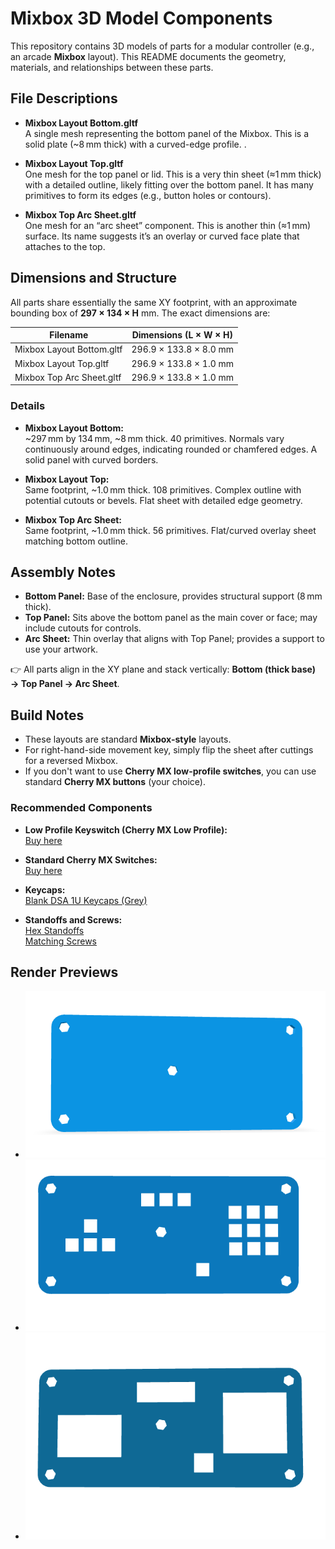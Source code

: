 
# Mixbox 3D Model Components

This repository contains 3D models of parts for a modular controller (e.g., an arcade **Mixbox** layout). This README documents the geometry, materials, and relationships between these parts.

## File Descriptions

- **Mixbox Layout Bottom.gltf**  
  A single mesh  representing the bottom panel of the Mixbox. This is a solid plate (~8 mm thick) with a curved-edge profile. .

- **Mixbox Layout Top.gltf**  
  One mesh  for the top panel or lid. This is a very thin sheet (≈1 mm thick) with a detailed outline, likely fitting over the bottom panel. It has many primitives to form its edges (e.g., button holes or contours).

- **Mixbox Top Arc Sheet.gltf**  
  One mesh  for an “arc sheet” component. This is another thin (≈1 mm) surface. Its name suggests it’s an overlay or curved face plate that attaches to the top.


## Dimensions and Structure

All parts share essentially the same XY footprint, with an approximate bounding box of **297 × 134 × H** mm. The exact dimensions are:

| Filename                   | Dimensions (L × W × H)   |
|----------------------------|-------------------------|
| Mixbox Layout Bottom.gltf   | 296.9 × 133.8 × 8.0 mm  | 
| Mixbox Layout Top.gltf      | 296.9 × 133.8 × 1.0 mm  | 
| Mixbox Top Arc Sheet.gltf   | 296.9 × 133.8 × 1.0 mm  |

### Details

- **Mixbox Layout Bottom:**  
  ~297 mm by 134 mm, ~8 mm thick. 40 primitives. Normals vary continuously around edges, indicating rounded or chamfered edges. A solid panel with curved borders.

- **Mixbox Layout Top:**  
  Same footprint, ~1.0 mm thick. 108 primitives. Complex outline with potential cutouts or bevels. Flat sheet with detailed edge geometry.

- **Mixbox Top Arc Sheet:**  
  Same footprint, ~1.0 mm thick. 56 primitives. Flat/curved overlay sheet matching bottom outline.



## Assembly Notes

- **Bottom Panel:** Base of the enclosure, provides structural support (8 mm thick).
- **Top Panel:** Sits above the bottom panel as the main cover or face; may include cutouts for controls.
- **Arc Sheet:** Thin overlay that aligns with Top Panel; provides a support to use your artwork.

👉 All parts align in the XY plane and stack vertically: **Bottom (thick base) → Top Panel → Arc Sheet**.

## Build Notes

- These layouts are standard **Mixbox-style** layouts.
- For right-hand-side movement key, simply flip the sheet after cuttings for a reversed Mixbox.
- If you don't want to use **Cherry MX low-profile switches**, you can use standard **Cherry MX buttons** (your choice).

### Recommended Components

- **Low Profile Keyswitch (Cherry MX Low Profile):**  
  [Buy here](https://meckeys.com/shop/accessories/keyboard-accessories/key-switches/cherry-low-profile-mechanical-switch/?attribute_pa_cherry-mx=red)

- **Standard Cherry MX Switches:**  
  [Buy here](https://meckeys.com/shop/accessories/keyboard-accessories/key-switches/cherry-mx-clear-top/)

- **Keycaps:**  
  [Blank DSA 1U Keycaps (Grey)](https://meckeys.com/shop/accessories/keyboard-accessories/keycaps/blank-dsa-keycaps-1u/?attribute_pa_variations=grey)

- **Standoffs and Screws:**  
  [Hex Standoffs](https://www.amazon.in/Immech-Pillar-Standoff-Hexagonal-Spacing/dp/B08CBD38W1)  
  [Matching Screws](https://amzn.in/d/87QF44h)

## Render Previews


- ![Mixbox Layout Bottom Render](https://github.com/VISHALBHARDWAJ123/mixbox_3d_model/blob/master/Assets/Bottom%20Layout.png)
- ![Mixbox Layout Top Render](https://github.com/VISHALBHARDWAJ123/mixbox_3d_model/blob/master/Assets/Top%20Layout.png)
- ![Mixbox Top Arc Sheet Render](https://github.com/VISHALBHARDWAJ123/mixbox_3d_model/blob/master/Assets/Top%20arc%20sheet.png)


